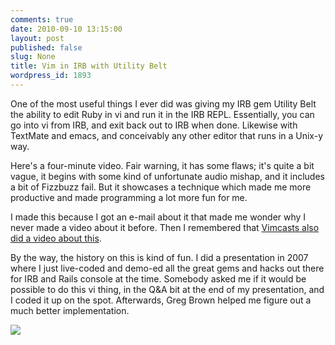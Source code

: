 ```yaml
---
comments: true
date: 2010-09-10 13:15:00
layout: post
published: false
slug: None
title: Vim in IRB with Utility Belt
wordpress_id: 1893
---
```


One of the most useful things I ever did was giving my IRB gem Utility Belt the ability to edit Ruby in vi and run it in the IRB REPL. Essentially, you can go into vi from IRB, and exit back out to IRB when done. Likewise with TextMate and emacs, and conceivably any other editor that runs in a Unix-y way.  
  
Here's a four-minute video. Fair warning, it has some flaws; it's quite a bit vague, it begins with some kind of unfortunate audio mishap, and it includes a bit of Fizzbuzz fail. But it showcases a technique which made me more productive and made programming a lot more fun for me.  
  
  
  
I made this because I got an e-mail about it that made me wonder why I never made a video about it before. Then I remembered that [Vimcasts also did a video about this](http://gilesbowkett.blogspot.com/2010/05/vim-in-irb-on-vimcasts.html).  
  
By the way, the history on this is kind of fun. I did a presentation in 2007 where I just live-coded and demo-ed all the great gems and hacks out there for IRB and Rails console at the time. Somebody asked me if it would be possible to do this vi thing, in the Q&A bit at the end of my presentation, and I coded it up on the spot. Afterwards, Greg Brown helped me figure out a much better implementation.

![](https://blogger.googleusercontent.com/tracker/7602886877359920483-5222301079413384124?l=gilesbowkett.blogspot.com)

